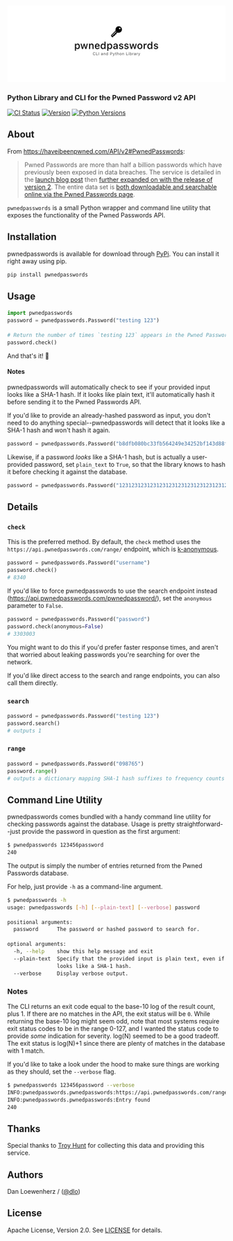 ![](meta/repo-banner.png)

### Python Library and CLI for the Pwned Password v2 API

[![CI Status][ci-badge]][travis-repo-url]
[![Version][version-badge]][pypi-url]
[![Python Versions][versions-badge]][pypi-url]

## About

From https://haveibeenpwned.com/API/v2#PwnedPasswords:

> Pwned Passwords are more than half a billion passwords which have previously been exposed in data breaches. The service is detailed in the [launch blog post](https://www.troyhunt.com/introducing-306-million-freely-downloadable-pwned-passwords/) then [further expanded on with the release of version 2](https://www.troyhunt.com/ive-just-launched-pwned-passwords-version-2). The entire data set is [both downloadable and searchable online via the Pwned Passwords page](https://haveibeenpwned.com/Passwords).

`pwnedpasswords` is a small Python wrapper and command line utility that exposes the functionality of the Pwned Passwords API.

## Installation

pwnedpasswords is available for download through [PyPi][pypi-url]. You can install it right away using pip.

```bash
pip install pwnedpasswords
```

## Usage

```python
import pwnedpasswords
password = pwnedpasswords.Password("testing 123")

# Return the number of times `testing 123` appears in the Pwned Passwords database.
password.check()
```

And that's it! :tada:

#### Notes

pwnedpasswords will automatically check to see if your provided input looks like a SHA-1 hash. If it looks like plain text, it'll automatically hash it before sending it to the Pwned Passwords API.

If you'd like to provide an already-hashed password as input, you don't need to do anything special--pwnedpasswords will detect that it looks like a SHA-1 hash and won't hash it again.

```python
password = pwnedpasswords.Password("b8dfb080bc33fb564249e34252bf143d88fc018f")
```

Likewise, if a password *looks* like a SHA-1 hash, but is actually a user-provided password, set `plain_text` to `True`, so that the library knows to hash it before checking it against the database.

```python
password = pwnedpasswords.Password("1231231231231231231231231231231231231231", plain_text=True)
```

## Details

### `check`

This is the preferred method. By default, the `check` method uses the `https://api.pwnedpasswords.com/range/` endpoint, which is [k-anonymous][k-anonymous-url].

```python
password = pwnedpasswords.Password("username")
password.check()
# 8340
```

If you'd like to force pwnedpasswords to use the search endpoint instead (https://api.pwnedpasswords.com/pwnedpassword/), set the `anonymous` parameter to `False`.

```python
password = pwnedpasswords.Password("password")
password.check(anonymous=False)
# 3303003
```

You might want to do this if you'd prefer faster response times, and aren't that worried about leaking passwords you're searching for over the network.

If you'd like direct access to the search and range endpoints, you can also call them directly.

### `search`

```python
password = pwnedpasswords.Password("testing 123")
password.search()
# outputs 1
```

### `range`

```python
password = pwnedpasswords.Password("098765")
password.range()
# outputs a dictionary mapping SHA-1 hash suffixes to frequency counts
```

## Command Line Utility

pwnedpasswords comes bundled with a handy command line utility for checking passwords against the database. Usage is pretty straightforward--just provide the password in question as the first argument:

```bash
$ pwnedpasswords 123456password
240
```

The output is simply the number of entries returned from the Pwned Passwords database.

For help, just provide `-h` as a command-line argument.

```bash
$ pwnedpasswords -h
usage: pwnedpasswords [-h] [--plain-text] [--verbose] password

positional arguments:
  password      The password or hashed password to search for.

optional arguments:
  -h, --help    show this help message and exit
  --plain-text  Specify that the provided input is plain text, even if it
                looks like a SHA-1 hash.
  --verbose     Display verbose output.
```

### Notes

The CLI returns an exit code equal to the base-10 log of the result count, plus 1. If there are no matches in the API, the exit status will be `0`. While returning the base-10 log might seem odd, note that most systems require exit status codes to be in the range 0-127, and I wanted the status code to provide *some* indication for severity. log(N) seemed to be a good tradeoff. The exit status is log(N)+1 since there are plenty of matches in the database with 1 match.

If you'd like to take a look under the hood to make sure things are working as they should, set the `--verbose` flag.

```bash
$ pwnedpasswords 123456password --verbose
INFO:pwnedpasswords.pwnedpasswords:https://api.pwnedpasswords.com/range/5052C
INFO:pwnedpasswords.pwnedpasswords:Entry found
240
```

## Thanks

Special thanks to [Troy Hunt](https://www.troyhunt.com) for collecting this data and providing this service.

## Authors

Dan Loewenherz / ([@dlo](https://github.com/dlo))

## License

Apache License, Version 2.0. See [LICENSE](LICENSE) for details.

[ci-badge]: https://img.shields.io/travis/lionheart/pwnedpasswords.svg?style=flat
[version-badge]: https://img.shields.io/pypi/v/pwnedpasswords.svg?style=flat
[versions-badge]: https://img.shields.io/pypi/pyversions/pwnedpasswords.svg?style=flat

[travis-repo-url]: https://travis-ci.org/lionheart/pwnedpasswords
[k-anonymous-url]: https://en.wikipedia.org/wiki/K-anonymity
[semver-url]: http://www.semver.org
[pypi-url]: https://pypi.python.org/pypi/pwnedpasswords


